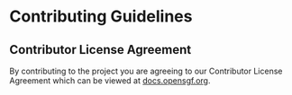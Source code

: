 # Contributing Guidelines

## Contributor License Agreement

By contributing to the project you are agreeing to our Contributor License Agreement which can be viewed at [docs.opensgf.org](https://docs.opensgf.org/s/public-docs/doc/contributor-license-agreement-QQD5dRG16m).
